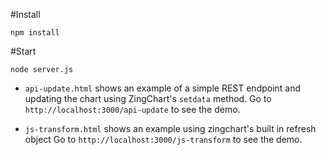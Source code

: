 #Install

```
npm install
```

#Start

```
node server.js
```

* `api-update.html` shows an example of a simple REST endpoint and updating the chart using ZingChart's `setdata` method. Go to `http://localhost:3000/api-update` to see the demo.

* `js-transform.html` shows an example using zingchart's built in refresh object Go to `http://localhost:3000/js-transform` to see the demo.
